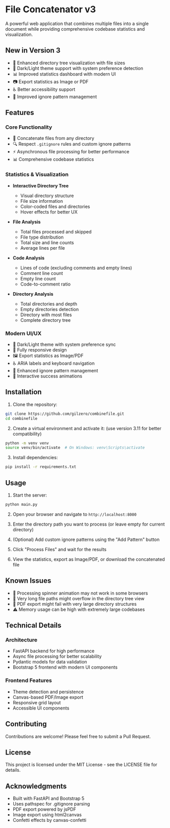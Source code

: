 # File Concatenator v3

A powerful web application that combines multiple files into a single document while providing comprehensive codebase statistics and visualization.

## New in Version 3
- 🌳 Enhanced directory tree visualization with file sizes
- 🎨 Dark/Light theme support with system preference detection
- 📊 Improved statistics dashboard with modern UI
- 📷 Export statistics as Image or PDF
- ♿ Better accessibility support
- 🎯 Improved ignore pattern management

## Features

### Core Functionality
- 📁 Concatenate files from any directory
- 🔍 Respect `.gitignore` rules and custom ignore patterns
- ⚡ Asynchronous file processing for better performance
- 📊 Comprehensive codebase statistics

### Statistics & Visualization
- **Interactive Directory Tree**
  - Visual directory structure
  - File size information
  - Color-coded files and directories
  - Hover effects for better UX

- **File Analysis**
  - Total files processed and skipped
  - File type distribution
  - Total size and line counts
  - Average lines per file

- **Code Analysis**
  - Lines of code (excluding comments and empty lines)
  - Comment line count
  - Empty line count
  - Code-to-comment ratio

- **Directory Analysis**
  - Total directories and depth
  - Empty directories detection
  - Directory with most files
  - Complete directory tree

### Modern UI/UX
- 🎨 Dark/Light theme with system preference sync
- 📱 Fully responsive design
- 🖼️ Export statistics as Image/PDF
- ♿ ARIA labels and keyboard navigation
- 🎯 Enhanced ignore pattern management
- 🎉 Interactive success animations

## Installation

1. Clone the repository:
```bash
git clone https://github.com/gilzero/combinefile.git
cd combinefile
```

2. Create a virtual environment and activate it: (use version 3.11 for better compatibility)
```bash
python -m venv venv
source venv/bin/activate  # On Windows: venv\Scripts\activate
```

3. Install dependencies:
```bash
pip install -r requirements.txt
```

## Usage

1. Start the server:
```bash
python main.py
```

2. Open your browser and navigate to `http://localhost:8000`

3. Enter the directory path you want to process (or leave empty for current directory)

4. (Optional) Add custom ignore patterns using the "Add Pattern" button

5. Click "Process Files" and wait for the results

6. View the statistics, export as Image/PDF, or download the concatenated file

## Known Issues
- 🐛 Processing spinner animation may not work in some browsers
- 🐛 Very long file paths might overflow in the directory tree view
- 🐛 PDF export might fail with very large directory structures
- ⚠️ Memory usage can be high with extremely large codebases

## Technical Details

### Architecture
- FastAPI backend for high performance
- Async file processing for better scalability
- Pydantic models for data validation
- Bootstrap 5 frontend with modern UI components

### Frontend Features
- Theme detection and persistence
- Canvas-based PDF/Image export
- Responsive grid layout
- Accessible UI components

## Contributing

Contributions are welcome! Please feel free to submit a Pull Request.

## License

This project is licensed under the MIT License - see the LICENSE file for details.

## Acknowledgments

- Built with FastAPI and Bootstrap 5
- Uses pathspec for .gitignore parsing
- PDF export powered by jsPDF
- Image export using html2canvas
- Confetti effects by canvas-confetti

